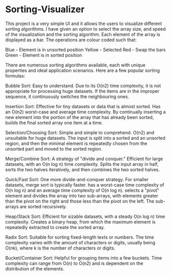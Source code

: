 # Sorting-Visualizer
This project is a very simple UI and it allows the users to visualize different sorting algorithms. I have given an option to select the array size, and speed of the visualization and the sorting algorithm. Each element of the array is displayed as a bar. The operations are colour coded such that:

Blue - Element is in unsorted position
Yellow - Selected
Red - Swap the bars
Green - Element is in sorted position

There are numerous sorting algorithms available, each with unique properties and ideal application scenarios. Here are a few popular sorting formulas:

Bubble Sort: 
Easy to understand.
Due to its O(n2) time complexity, it is not appropriate for processing huge datasets.
If the items are in the improper sequence, it continuously switches the neighbouring ones.

Insertion Sort: 
Effective for tiny datasets or data that is almost sorted.
Has an O(n2) worst-case and average time complexity.
By continually inserting a new element into the portion of the array that has already been sorted, builds the final sorted array one item at a time.

Selection/Choosing Sort:
Simple and simple to comprehend.
O(n2) and unsuitable for huge datasets.
The input is split into a sorted and an unsorted region, and then the minimal element is repeatedly chosen from the unsorted part and moved to the sorted region.

Merge/Combine Sort:
A strategy of "divide and conquer."
Efficient for large datasets, with an O(n log n) time complexity.
Splits the input array in half, sorts the two halves iteratively, and then combines the two sorted halves.

Quick/Fast Sort:
One more divide-and-conquer strategy.
For smaller datasets, merge sort is typically faster.
has a worst-case time complexity of O(n log n) and an average time complexity of O(n log n).
selects a "pivot" element and divides the array into two sub-arrays, with elements greater than the pivot on the right and those less than the pivot on the left. The sub-arrays are sorted recursively.

Heap/Stack Sort:
Efficient for sizable datasets, with a steady O(n log n) time complexity.
Creates a binary heap, from which the maximum element is repeatedly extracted to create the sorted array.

Radix Sort:
Suitable for sorting fixed-length texts or numbers.
The time complexity varies with the amount of characters or digits, usually being O(nk), where k is the number of characters or digits.

Bucket/Container Sort:
Helpful for grouping items into a few buckets.
Time complexity can range from O(n) to O(n2) and is dependent on the distribution of the elements.

